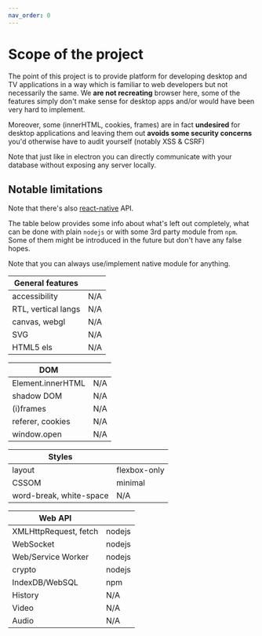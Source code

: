 ```yaml
---
nav_order: 0
---
```

# Scope of the project
The point of this project is to provide platform for developing desktop and TV applications in a way which is familiar to web developers but not necessarily the same. We **are not recreating** browser here, some of the features simply don't make sense for desktop apps and/or would have been very hard to implement.

Moreover, some (innerHTML, cookies, frames) are in fact **undesired** for desktop applications and leaving them out **avoids some security concerns** you'd otherwise have to audit yourself (notably XSS & CSRF)

Note that just like in electron you can directly communicate with your database without exposing any server locally.

## Notable limitations
Note that there's also [react-native](./react-native.md) API.

The table below provides some info about what's left out completely, what can be done with plain `nodejs` or with some 3rd party module from `npm`. Some of them might be introduced in the future but don't have any false hopes.

Note that you can always use/implement native module for anything.

| General features    |     |
|---------------------|-----|
| accessibility       | N/A |
| RTL, vertical langs | N/A |
| canvas, webgl       | N/A |
| SVG                 | N/A |
| HTML5 els           | N/A |

| DOM               |     |
|-------------------|-----|
| Element.innerHTML | N/A |
| shadow DOM        | N/A |
| (i)frames         | N/A |
| referer, cookies  | N/A |
| window.open       | N/A |

| Styles                  |              |
|-------------------------|--------------|
| layout                  | flexbox-only |
| CSSOM                   | minimal      |
| word-break, white-space | N/A          |

| Web API               |        |
|-----------------------|--------|
| XMLHttpRequest, fetch | nodejs |
| WebSocket             | nodejs |
| Web/Service Worker    | nodejs |
| crypto                | nodejs |
| IndexDB/WebSQL        | npm    |
| History               | N/A    |
| Video                 | N/A    |
| Audio                 | N/A    |
